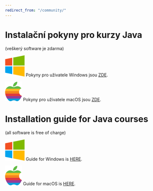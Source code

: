 ```yaml
---
redirect_from: "/community/"
---
```

Instalační pokyny pro kurzy Java
================================

(veškerý software je zdarma)

![](img/logo-windows.png)
Pokyny pro uživatele Windows jsou [ZDE](win/).

![](img/logo-mac.png)
Pokyny pro uživatele macOS jsou [ZDE](mac/).


Installation guide for Java courses
===================================

(all software is free of charge)

![](img/logo-windows.png)
Guide for Windows is [HERE](win/index-eng.html).

![](img/logo-mac.png)
Guide for macOS is [HERE](mac/index-eng.html).
